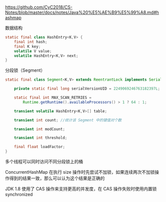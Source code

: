 https://github.com/CyC2018/CS-Notes/blob/master/docs/notes/Java%20%E5%AE%B9%E5%99%A8.md#hashmap

数据结构

```java
static final class HashEntry<K,V> {
    final int hash;
    final K key;
    volatile V value;
    volatile HashEntry<K,V> next;
}
```



分段锁（Segment） 

```java
static final class Segment<K,V> extends ReentrantLock implements Serializable {

    private static final long serialVersionUID = 2249069246763182397L;

    static final int MAX_SCAN_RETRIES =
        Runtime.getRuntime().availableProcessors() > 1 ? 64 : 1;

    transient volatile HashEntry<K,V>[] table;

    transient int count; //统计该 Segment 中的键值对个数

    transient int modCount;

    transient int threshold;

    final float loadFactor;
}
```

多个线程可以同时访问不同分段锁上的桶 



ConcurrentHashMap 在执行 size 操作时先尝试不加锁，如果连续两次不加锁操作得到的结果一致，那么可以认为这个结果是正确的 

JDK 1.8 使用了 CAS 操作来支持更高的并发度，在 CAS 操作失败时使用内置锁 synchronized



